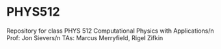 # PHYS512
Repository for class PHYS 512 Computational Physics with Applications/n
Prof: Jon Sievers/n
TAs: Marcus Merryfield, Rigel Zifkin
